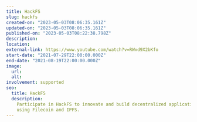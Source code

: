 ```yaml
---
title: HackFS
slug: hackfs
created-on: "2023-05-03T08:06:35.161Z"
updated-on: "2023-05-03T08:06:35.161Z"
published-on: "2023-05-03T08:22:38.798Z"
description:
location:
external-link: https://www.youtube.com/watch?v=RWxd9X2bKfo
start-date: "2021-07-29T22:00:00.000Z"
end-date: "2021-08-19T22:00:00.000Z"
image:
  url:
  alt:
involvement: supported
seo:
  title: HackFS
  description:
    Participate in HackFS to innovate and build decentralized applications
    using Filecoin and IPFS.
---
```

